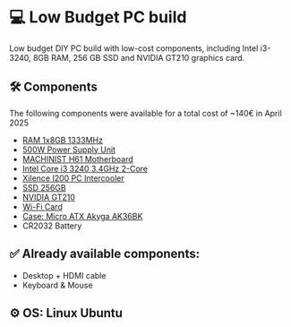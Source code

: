 # 💻 Low Budget PC build
Low budget DIY PC build with low-cost components, including Intel i3-3240, 8GB RAM, 256 GB SSD and NVIDIA GT210 graphics card.

## 🛠️ Components
The following components were available for a total cost of ~140€ in April 2025
- [RAM 1x8GB 1333MHz](https://www.aliexpress.com/item/1005004148084843.html)
- [500W Power Supply Unit](https://www.aliexpress.com/item/1005007250727277.html)
- [MACHINIST H61 Motherboard](https://www.aliexpress.com/item/1005006628014226.html)
- [Intel Core i3 3240 3.4GHz 2-Core](https://www.aliexpress.com/item/1005007333602193.html)
- [Xilence I200 PC Intercooler](https://www.amazon.de/dp/B01KADYTEE)
- [SSD 256GB](https://www.aliexpress.com/item/1005007162099601.html)
- [NVIDIA GT210](https://www.aliexpress.com/item/1005007345331944.html)
- [Wi-Fi Card](https://www.aliexpress.com/item/1005006083727591.html)
- [Case: Micro ATX Akyga AK36BK](https://www.amazon.de/dp/B08M7BZJ3Q)
- CR2032 Battery

## ✅ Already available components:
- Desktop + HDMI cable
- Keyboard & Mouse

## ⚙️ OS: Linux Ubuntu
